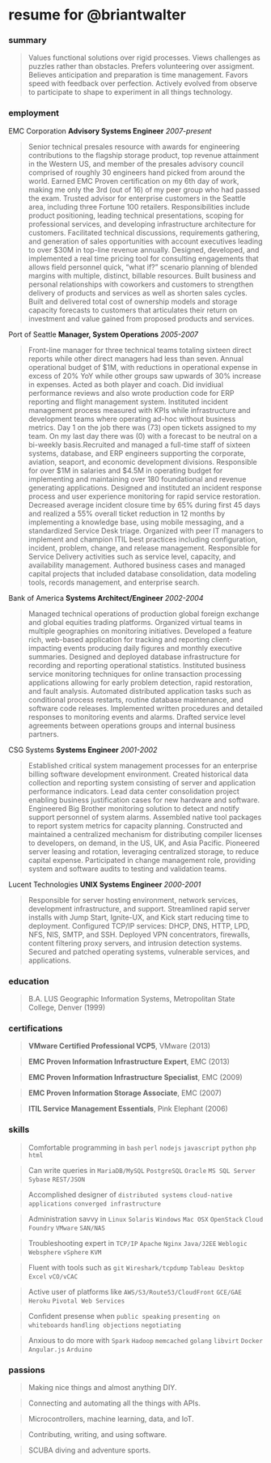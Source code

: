 # resume for @briantwalter

### summary
> Values functional solutions over rigid processes.  Views challenges as puzzles rather than obstacles.  Prefers volunteering over assigment.  Believes anticipation and preparation is time management.  Favors speed with feedback over perfection.  Actively evolved from observe to participate to shape to experiment in all things technology.

### employment
EMC Corporation **Advisory Systems Engineer** *2007-present*
> Senior technical presales resource with awards for engineering contributions to the flagship storage product, top revenue attainment in the Western US, and member of the presales advisory council comprised of roughly 30 engineers hand picked from around the world.  Earned EMC Proven certification on my 6th day of work, making me only the 3rd (out of 16) of my peer group who had passed the exam.  Trusted advisor for enterprise customers in the Seattle area, including three Fortune 100 retailers. Responsibilities include product positioning, leading technical presentations, scoping for professional services, and developing infrastructure architecture for customers. Facilitated technical discussions, requirements gathering, and generation of sales opportunities with account executives leading to over $30M in top-line revenue annually. Designed, developed, and implemented a real time pricing tool for consulting engagements that allows field personnel quick, “what if?” scenario planning of blended margins with multiple, distinct, billable resources. Built business and personal relationships with coworkers and customers to strengthen delivery of products and services as well as shorten sales cycles. Built and delivered total cost of ownership models and storage capacity forecasts to customers that articulates their return on investment and value gained from proposed products and services.

Port of Seattle **Manager, System Operations** *2005-2007*
> Front-line manager for three technical teams totaling sixteen direct reports while other direct managers had less than seven.  Annual operational budget of $1M, with reductions in operational expense in excess of 20% YoY while other groups saw upwards of 30% increase in expenses.  Acted as both player and coach.  Did invidiual performance reviews and also wrote production code for ERP reporting and flight management system.  Instituted incident management process measured with KPIs while infrastructure and development teams where operating ad-hoc without business metrics.  Day 1 on the job there was (73) open tickets assigned to my team.  On my last day there was (0) with a forecast to be neutral on a bi-weekly basis.Recruited and managed a full-time staff of sixteen systems, database, and ERP engineers supporting the corporate, aviation, seaport, and economic development divisions. Responsible for over $1M in salaries and $4.5M in operating budget for implementing and maintaining over 180 foundational and revenue generating applications. Designed and instituted an incident response process and user experience monitoring for rapid service restoration. Decreased average incident closure time by 65% during first 45 days and realized a 55% overall ticket reduction in 12 months by implementing a knowledge base, using mobile messaging, and a standardized Service Desk triage. Organized with peer IT managers to implement and champion ITIL best practices including configuration, incident, problem, change, and release management. Responsible for Service Delivery activities such as service level, capacity, and availability management. Authored business cases and managed capital projects that included database consolidation, data modeling tools, records management, and enterprise search.

Bank of America **Systems Architect/Engineer** *2002-2004*
> Managed technical operations of production global foreign exchange and global equities trading platforms. Organized virtual teams in multiple geographies on monitoring initiatives. Developed a feature rich, web-based application for tracking and reporting client-impacting events producing daily figures and monthly executive summaries. Designed and deployed database infrastructure for recording and reporting operational statistics. Instituted business service monitoring techniques for online transaction processing applications allowing for early problem detection, rapid restoration, and fault analysis. Automated distributed application tasks such as conditional process restarts, routine database maintenance, and software code releases. Implemented written procedures and detailed responses to monitoring events and alarms. Drafted service level agreements between operations groups and internal business partners.

CSG Systems **Systems Engineer** *2001-2002*
> Established critical system management processes for an enterprise billing software development environment. Created historical data collection and reporting system consisting of server and application performance indicators. Lead data center consolidation project enabling business justification cases for new hardware and software. Engineered Big Brother monitoring solution to detect and notify support personnel of system alarms. Assembled native tool packages to report system metrics for capacity planning. Constructed and maintained a centralized mechanism for distributing compiler licenses to developers, on demand, in the US, UK, and Asia Pacific. Pioneered server leasing and rotation, leveraging centralized storage, to reduce capital expense. Participated in change management role, providing system and software audits to testing and validation teams.

Lucent Technologies **UNIX Systems Engineer** *2000-2001*
> Responsible for server hosting environment, network services, development infrastructure, and support. Streamlined rapid server installs with Jump Start, Ignite-UX, and Kick start reducing time to deployment. Configured TCP/IP services: DHCP, DNS, HTTP, LPD, NFS, NIS, SMTP, and SSH. Deployed VPN concentrators, firewalls, content filtering proxy servers, and intrusion detection systems. Secured and patched operating systems, vulnerable services, and applications.

### education
> B.A. LUS Geographic Information Systems, Metropolitan State College, Denver (1999)

### certifications
> **VMware Certified Professional VCP5**, VMware  (2013)

> **EMC Proven Information Infrastructure Expert**, EMC (2013)

> **EMC Proven Information Infrastructure Specialist**, EMC (2009)

> **EMC Proven Information Storage Associate**, EMC (2007)

> **ITIL Service Management Essentials**, Pink Elephant (2006)

### skills
> Comfortable programming in `bash` `perl` `nodejs` `javascript` `python` `php` `html`

> Can write queries in `MariaDB/MySQL` `PostgreSQL` `Oracle` `MS SQL Server` `Sybase` `REST/JSON`

> Accomplished designer of `distributed systems` `cloud-native applications` `converged infrastructure`

> Administration savvy in `Linux` `Solaris` `Windows` `Mac OSX` `OpenStack` `Cloud Foundry` `VMware` `SAN/NAS`

> Troubleshooting expert in `TCP/IP` `Apache` `Nginx` `Java/J2EE` `Weblogic` `Websphere` `vSphere` `KVM`

> Fluent with tools such as `git` `Wireshark/tcpdump` `Tableau Desktop` `Excel` `vCO/vCAC` 

> Active user of platforms like `AWS/S3/Route53/CloudFront` `GCE/GAE` `Heroku` `Pivotal Web Services`

> Confident presense when `public speaking` `presenting on whiteboards` `handling objections` `negotiating`

> Anxious to do more with `Spark` `Hadoop` `memcached` `golang` `libvirt` `Docker` `Angular.js` `Arduino`

### passions
> Making nice things and almost anything DIY.

> Connecting and automating all the things with APIs.

> Microcontrollers, machine learning, data, and IoT.

> Contributing, writing, and using software.

> SCUBA diving and adventure sports.
